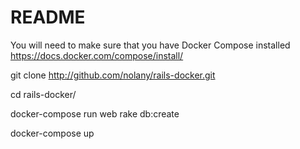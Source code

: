 # README

You will need to make sure that you have  Docker Compose installed https://docs.docker.com/compose/install/

git clone http://github.com/nolany/rails-docker.git

cd rails-docker/

docker-compose run web rake db:create

docker-compose up
